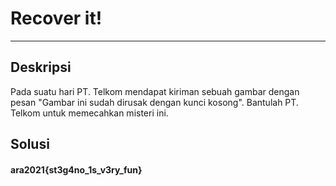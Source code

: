 # Recover it!
---
## Deskripsi
Pada suatu hari PT. Telkom mendapat kiriman sebuah gambar dengan pesan "Gambar ini sudah dirusak dengan kunci kosong". Bantulah PT. Telkom untuk memecahkan misteri ini.
## Solusi

#### ara2021{st3g4no_1s_v3ry_fun}